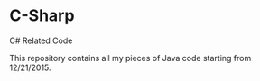 # C-Sharp
C# Related Code

This repository contains all my pieces of Java code starting from 12/21/2015.
